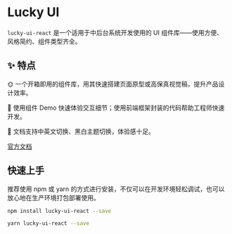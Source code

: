 # Lucky UI

`lucky-ui-react` 是一个适用于中后台系统开发使用的 UI 组件库——使用方便、风格简约、组件类型齐全。

## ✨ 特点

🌞 一个开箱即用的组件库，用其快速搭建页面原型或高保真视觉稿，提升产品设计效率。

🌟 使用组件 Demo 快速体验交互细节；使用前端框架封装的代码帮助工程师快速开发。

🌙 文档支持中英文切换、黑白主题切换，体验感十足。

[官方文档](http://lucky.chenzibo.cn)

## 快速上手

推荐使用 npm 或 yarn 的方式进行安装，不仅可以在开发环境轻松调试，也可以放心地在生产环境打包部署使用。

```bash
npm install lucky-ui-react --save
```

```bash
yarn lucky-ui-react --save
```
